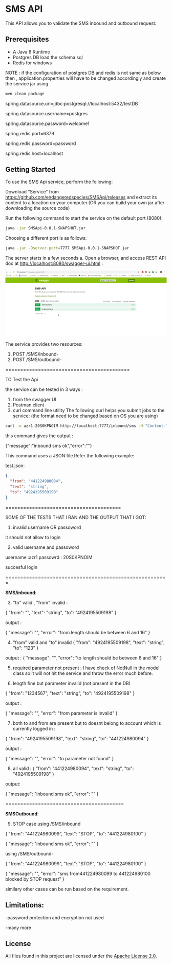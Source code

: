 # SMS API 

This API allows you to validate the SMS inbound and outbound request.

## Prerequisites

- A Java 8 Runtime
- Postgres DB load the schema.sql
- Redis for windows

NOTE : if the configuration of postgres DB and redis is not same as below then , application.properties will have to be changed accordingly and create the service jar using 

```sh
mvn clean package
```

spring.datasource.url=jdbc:postgresql://localhost:5432/testDB

spring.datasource.username=postgres

spring.datasource.password=welcome1

spring.redis.port=6379

spring.redis.password=password

spring.redis.host=localhost

## Getting Started

To use the SMS Api service, perform the following:

Download “Service” from <https://github.com/endangeredspecies/SMSApi/releases> and extract its content to a location on your computer.(OR you can build your own jar after downloading the source code)

Run the following command to start the service on the default port (8080):

```sh
java -jar SMSApi-0.0.1-SNAPSHOT.jar
```

Choosing a different port is as follows:

```sh
java -jar -Dserver.port=7777 SMSApi-0.0.1-SNAPSHOT.jar
```

The server starts in a few seconds a. Open a browser, and access REST API doc at [http://localhost:8080/swagger-ui.html](http://localhost:8080/swagger-ui.html) :

![swagger screenshot](images/SMSApi_Swagger.png?raw=true)

The service provides two resources:

1. POST /SMS/inbound- 
2. POST /SMS/outbound- 

==========================================

TO Test the Api

the service can be tested in 3 ways :

1. from the swagger UI
2. Postman client
3. curl command line utility 
The following curl helps you submit jobs to the service: (the format need to be changed based on OS you are using)

```sh
curl -u azr1:20S0KPNOIM http://localhost:7777/inbound/sms -H "Content-Type: application/json" -H "Accept: application/json" -X POST -d @test.json
```

this command gives the output :

{"message":"inbound sms ok","error":""}


This command uses a JSON file.Refer the following example:

test.json:

```json
{
  "from": "441224980094",
  "text": "string",
  "to": "4924195509198"
}
```

=======================================

SOME OF THE TESTS THAT I RAN AND THE OUTPUT THAT I GOT:

1. invalid username OR passoword

it should not allow to login

2. valid username and passoword

username :azr1
passowrd : 20S0KPNOIM 

succesful login

=======================================================

**SMS/inbound**: 

3. "to" valid , "from" invalid :


{
  "from": "",
  "text": "string",
  "to": "4924195509198"
}

output :

{
  "message": "",
  "error": "from length should be between 6 and 16"
}



4. "from" valid and "to" invalid
{
  "from": "4924195509198",
  "text": "string",
  "to": "123"
}

output :
{
  "message": "",
  "error": "to length should be between 6 and 16"
}


5. required parameter not present  : I have check of NotNull in the model class so it will not hit the service and throw the error much before.


6. length fine but parameter invalid (not present in the DB)

{
  "from": "1234567",
  "text": "string",
  "to": "4924195509198"
}


output :

{
  "message": "",
  "error": "from parameter is invalid"
}


7. both to and from are present but to doesnt belong to account which is currently logged in :

{
  "from": "4924195509198",
  "text": "string",
  "to": "441224980094"
}

output :

{
  "message": "",
  "error": "to parameter not found"
}


8. all valid :
{
  "from": "441224980094",
  "text": "string",
  "to": "4924195509198"
}

output:

{
  "message": "inbound sms ok",
  "error": ""
}

========================================

**SMSOutbound**:

9. STOP case
using /SMS/inbound

{
  "from": "441224980099",
  "text": "STOP",
  "to": "441224980100"
}


{
  "message": "inbound sms ok",
  "error": ""
}

using /SMS/outbound-

{
  "from": "441224980099",
  "text": "STOP",
  "to": "441224980100"
}

{
  "message": "",
  "error": "sms from441224980099 to 441224980100 blocked by STOP request"
}


similary other cases can be run based on the requirement.
## Limitations:
-password protection and encryption not used
 
-many more
## License

All files found in this project are licensed under the [Apache License 2.0](LICENSE).
